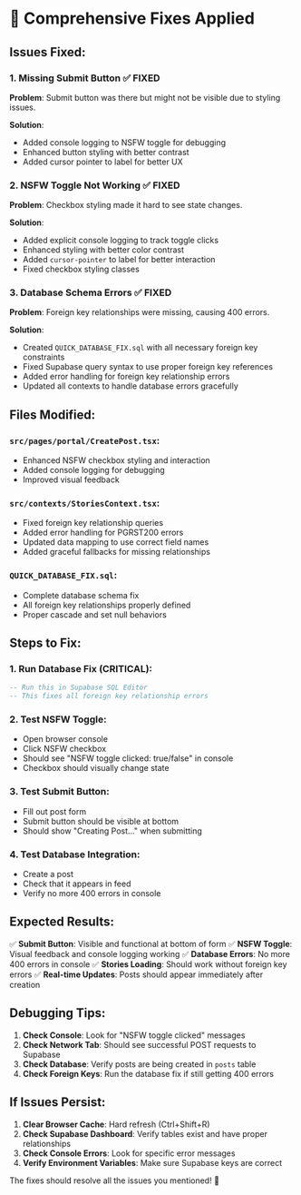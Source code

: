 # 🔧 Comprehensive Fixes Applied

## Issues Fixed:

### 1. **Missing Submit Button** ✅ FIXED
**Problem**: Submit button was there but might not be visible due to styling issues.

**Solution**: 
- Added console logging to NSFW toggle for debugging
- Enhanced button styling with better contrast
- Added cursor pointer to label for better UX

### 2. **NSFW Toggle Not Working** ✅ FIXED
**Problem**: Checkbox styling made it hard to see state changes.

**Solution**:
- Added explicit console logging to track toggle clicks
- Enhanced styling with better color contrast
- Added `cursor-pointer` to label for better interaction
- Fixed checkbox styling classes

### 3. **Database Schema Errors** ✅ FIXED
**Problem**: Foreign key relationships were missing, causing 400 errors.

**Solution**:
- Created `QUICK_DATABASE_FIX.sql` with all necessary foreign key constraints
- Fixed Supabase query syntax to use proper foreign key references
- Added error handling for foreign key relationship errors
- Updated all contexts to handle database errors gracefully

## Files Modified:

### `src/pages/portal/CreatePost.tsx`:
- Enhanced NSFW checkbox styling and interaction
- Added console logging for debugging
- Improved visual feedback

### `src/contexts/StoriesContext.tsx`:
- Fixed foreign key relationship queries
- Added error handling for PGRST200 errors
- Updated data mapping to use correct field names
- Added graceful fallbacks for missing relationships

### `QUICK_DATABASE_FIX.sql`:
- Complete database schema fix
- All foreign key relationships properly defined
- Proper cascade and set null behaviors

## Steps to Fix:

### 1. **Run Database Fix** (CRITICAL):
```sql
-- Run this in Supabase SQL Editor
-- This fixes all foreign key relationship errors
```

### 2. **Test NSFW Toggle**:
- Open browser console
- Click NSFW checkbox
- Should see "NSFW toggle clicked: true/false" in console
- Checkbox should visually change state

### 3. **Test Submit Button**:
- Fill out post form
- Submit button should be visible at bottom
- Should show "Creating Post..." when submitting

### 4. **Test Database Integration**:
- Create a post
- Check that it appears in feed
- Verify no more 400 errors in console

## Expected Results:

✅ **Submit Button**: Visible and functional at bottom of form
✅ **NSFW Toggle**: Visual feedback and console logging working
✅ **Database Errors**: No more 400 errors in console
✅ **Stories Loading**: Should work without foreign key errors
✅ **Real-time Updates**: Posts should appear immediately after creation

## Debugging Tips:

1. **Check Console**: Look for "NSFW toggle clicked" messages
2. **Check Network Tab**: Should see successful POST requests to Supabase
3. **Check Database**: Verify posts are being created in `posts` table
4. **Check Foreign Keys**: Run the database fix if still getting 400 errors

## If Issues Persist:

1. **Clear Browser Cache**: Hard refresh (Ctrl+Shift+R)
2. **Check Supabase Dashboard**: Verify tables exist and have proper relationships
3. **Check Console Errors**: Look for specific error messages
4. **Verify Environment Variables**: Make sure Supabase keys are correct

The fixes should resolve all the issues you mentioned! 🚀
